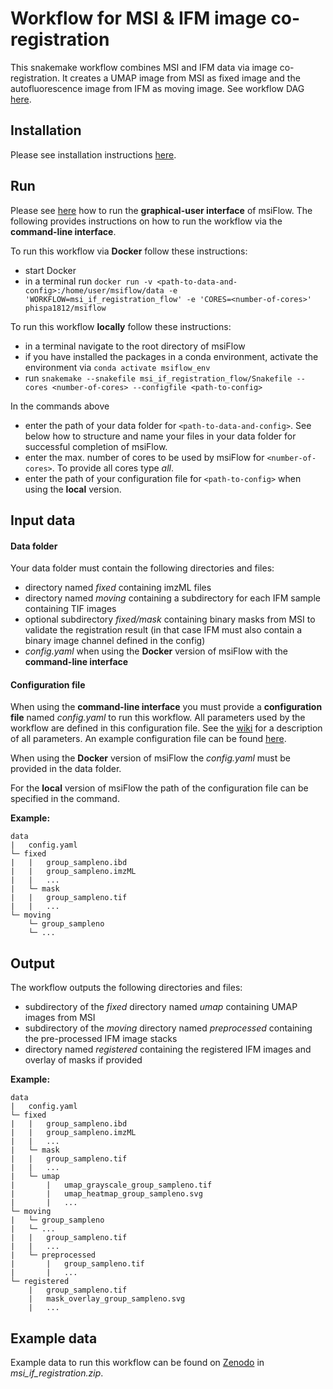 # Workflow for MSI & IFM image co-registration
This snakemake workflow combines MSI and IFM data via image co-registration. It creates a UMAP image from MSI as fixed
image and the autofluorescence image from IFM as moving image. See workflow DAG 
[here](https://github.com/Immunodynamics-Engel-Lab/msiflow/blob/main/msi_if_registration_flow/dag.pdf).

## Installation
Please see installation instructions [here](https://github.com/Immunodynamics-Engel-Lab/msiflow).

## Run
Please see [here](https://github.com/Immunodynamics-Engel-Lab/msiflow) how to run the **graphical-user interface** of msiFlow.
The following provides instructions on how to run the workflow via the **command-line interface**.

To run this workflow via **Docker** follow these instructions:
  - start Docker
  - in a terminal run `docker run -v <path-to-data-and-config>:/home/user/msiflow/data -e 'WORKFLOW=msi_if_registration_flow' -e 'CORES=<number-of-cores>' phispa1812/msiflow`

To run this workflow **locally** follow these instructions:
- in a terminal navigate to the root directory of msiFlow
- if you have installed the packages in a conda environment, activate the environment via `conda activate msiflow_env`
- run `snakemake --snakefile msi_if_registration_flow/Snakefile --cores <number-of-cores> --configfile <path-to-config>`

In the commands above
- enter the path of your data folder for `<path-to-data-and-config>`. See below how to structure and 
name your files in your data folder for successful completion of msiFlow.
- enter the max. number of cores to be used by msiFlow for `<number-of-cores>`. To provide all cores type *all*.
- enter the path of your configuration file for `<path-to-config>` when using the **local** version. 

## Input data
#### Data folder
Your data folder must contain the following directories and files:
- directory named *fixed* containing imzML files 
- directory named *moving* containing a subdirectory for each IFM sample containing TIF images
- optional subdirectory *fixed/mask* containing binary masks from MSI to validate the registration result 
  (in that case IFM must also contain a binary image channel defined in the config)
- *config.yaml* when using the **Docker** version of msiFlow with the **command-line interface** 

#### Configuration file
When using the **command-line interface** you must provide a **configuration file** named *config.yaml* to run this workflow. All parameters used by the workflow are defined in
this configuration file. See the [wiki]() for a description of all parameters. An example configuration file can be
found [here](https://github.com/Immunodynamics-Engel-Lab/msiflow/blob/main/msi_segmentation_flow/data/config.yaml).

When using the **Docker** version of msiFlow the *config.yaml* must be provided in the data folder. 

For the **local** version of msiFlow the path of the configuration file can be specified in the command.

**Example:**
```
data
|   config.yaml
└─ fixed
|   |   group_sampleno.ibd
|   |   group_sampleno.imzML
|   |   ...
|   └─ mask
|   |   group_sampleno.tif
|   |   ...
└─ moving
    └─ group_sampleno
    └─ ...
```

## Output
The workflow outputs the following directories and files:
- subdirectory of the *fixed* directory named *umap* containing UMAP images from MSI
- subdirectory of the *moving* directory named *preprocessed* containing the pre-processed IFM image stacks 
- directory named *registered* containing the registered IFM images and overlay of masks if provided

**Example:**
```
data
|   config.yaml
└─ fixed
|   |   group_sampleno.ibd
|   |   group_sampleno.imzML
|   |   ...
|   └─ mask
|   |   group_sampleno.tif
|   |   ...
|   └─ umap
|       |   umap_grayscale_group_sampleno.tif
|       |   umap_heatmap_group_sampleno.svg
|       |   ...
└─ moving
|   └─ group_sampleno
|   └─ ...
|   |   group_sampleno.tif
|   |   ...
|   └─ preprocessed
|       |   group_sampleno.tif
|       |   ...
└─ registered
    |   group_sampleno.tif
    |   mask_overlay_group_sampleno.svg
    |   ...
```

## Example data
Example data to run this workflow can be found on [Zenodo](https://doi.org/10.5281/zenodo.11913042) in *msi_if_registration.zip*.